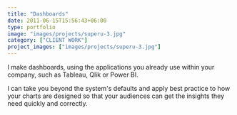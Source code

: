 ```yaml
---
title: "Dashboards"
date: 2011-06-15T15:56:43+06:00
type: portfolio
image: "images/projects/superu-3.jpg"
category: ["CLIENT WORK"]
project_images: ["images/projects/superu-3.jpg"]
---
```

I make dashboards, using the applications you already use within your company, such as Tableau, Qlik or Power BI.

I can take you beyond the system's defaults and apply best practice to how your charts are designed so that your audiences can get the insights they need quickly and correctly.